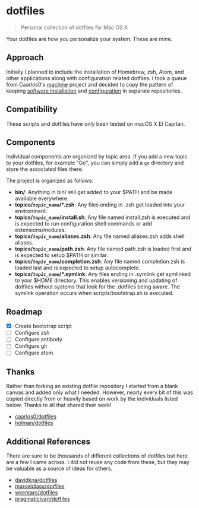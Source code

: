 # dotfiles
> Personal collection of dotfiles for Mac OS X

Your dotfiles are how you personalize your system. These are mine.

## Approach

Initially I planned to include the installation of Homebrew, zsh, Atom, and
other applications along with configuration related dotfiles.  I took a queue
from Caarlos0's [machine](https://github.com/caarlos0/machine) project and
decided to copy the pattern of keeping [software installation](https://github.com/frankhinek/mac-setup) and
[configuration](https://github.com/frankhinek/dotfiles) in separate repositories.

## Compatibility

These scripts and dotfiles have only been tested on macOS X El Capitan.

## Components

Individual components are organized by topic area. If you add a new topic to your dotfiles, for example "Go", you can simply add a `go` directory and store the associated files there.

The project is organized as follows:

* **bin/**: Anything in bin/ will get added to your $PATH and be made available everywhere.
* **topics/*`topic_name`*/*.zsh**: Any files ending in .zsh get loaded into your environment.
* **topics/*`topic_name`*/install.sh**: Any file named install.zsh is executed and is expected to run configuration shell commands or add extensions/modules.
* **topics/*`topic_name`*/aliases.zsh**: Any file named aliases.zsh adds shell aliases.
* **topics/*`topic_name`*/path.zsh**: Any file named path.zsh is loaded first and is expected to setup $PATH or similar.
* **topics/*`topic_name`*/completion.zsh**: Any file named completion.zsh is loaded last and is expected to setup autocomplete.
* **topics/*`topic_name`*/*.symlink**: Any files ending in .symlink get symlinked to your $HOME directory. This enables versioning and updating of dotfiles without systems that look for the .dotfiles being aware.  The symlink operation occurs when scripts/bootstrap.sh is executed.

## Roadmap

- [x] Create bootstrap script
- [ ] Configure zsh
- [ ] Configure antibody
- [ ] Configure git
- [ ] Configure atom

## Thanks

Rather than forking an existing dotfile repository I started from a blank canvas
and added only what I needed.  However, nearly every bit of this was copied
directly from or heavily based on work by the individuals listed below.
Thanks to all that shared their work!

* [caarlos0/dotfiles](https://github.com/caarlos0/dotfiles)
* [holman/dotfiles](https://github.com/holman/dotfiles)

## Additional References

There are sure to be thousands of different collections of dotfiles but here are
a few I came across.  I did not reuse any code from these, but they may be
valuable as a source of ideas for others.

* [davidkna/dotfiles](https://github.com/davidkna/dotfiles)
* [marceldiass/dotfiles](https://github.com/marceldiass/dotfiles)
* [wkentaro/dotfiles](https://github.com/wkentaro/dotfiles)
* [pragmaticivan/dotfiles](https://github.com/pragmaticivan/dotfiles)
